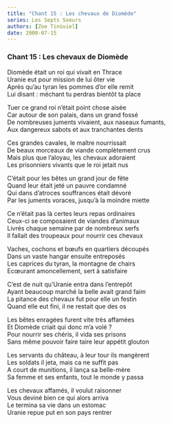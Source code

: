 ```yaml
---
title: "Chant 15 : Les chevaux de Diomède"
series: Les Septs Soeurs
authors: [Zoe Tinùviel]
date: 2000-07-15
---
```


### Chant 15 : Les chevaux de Diomède

Diomède était un roi qui vivait en Thrace  
Uranie eut pour mission de lui ôter vie  
Après qu’au tyran les pommes d’or elle remit  
Lui disant : méchant tu perdras bientôt ta place  

Tuer ce grand roi n’était point chose aisée  
Car autour de son palais, dans un grand fossé  
De nombreuses juments vivaient, aux naseaux fumants,  
Aux dangereux sabots et aux tranchantes dents  

Ces grandes cavales, le maître nourrissait  
De beaux morceaux de viande complètement crus  
Mais plus que l’aloyau, les chevaux adoraient  
Les prisonniers vivants que le roi jetait nus  

C’était pour les bêtes un grand jour de fête  
Quand leur était jeté un pauvre condamné  
Qui dans d’atroces souffrances était dévoré  
Par les juments voraces, jusqu’à la moindre miette  

Ce n’était pas là certes leurs repas ordinaires  
Ceux-ci se composaient de viandes d’animaux  
Livrés chaque semaine par de nombreux serfs  
Il fallait des troupeaux pour nourrir ces chevaux  

Vaches, cochons et bœufs en quartiers découpés  
Dans un vaste hangar ensuite entreposés  
Les caprices du tyran, la montagne de chairs  
Ecœurant amoncellement, sert à satisfaire  

C’est de nuit qu’Uranie entra dans l’entrepôt  
Ayant beaucoup marché la belle avait grand faim  
La pitance des chevaux fut pour elle un festin  
Quand elle eut fini, il ne restait que des os  

Les bêtes enragées furent vite très affamées  
Et Diomède criait qui donc m’a volé ?  
Pour nourrir ses chéris, il vida ses prisons  
Sans même pouvoir faire taire leur appétit glouton  

Les servants du  château, à leur tour ils mangèrent  
Les soldats il jeta, mais ca ne suffit pas  
A court de munitions, il lança sa belle-mère  
Sa femme et ses enfants, tout le monde y passa  

Les chevaux affamés, il voulut raisonner  
Vous deviné bien ce qui alors arriva  
Le termina sa vie dans un estomac  
Uranie repue put en son pays rentrer  
